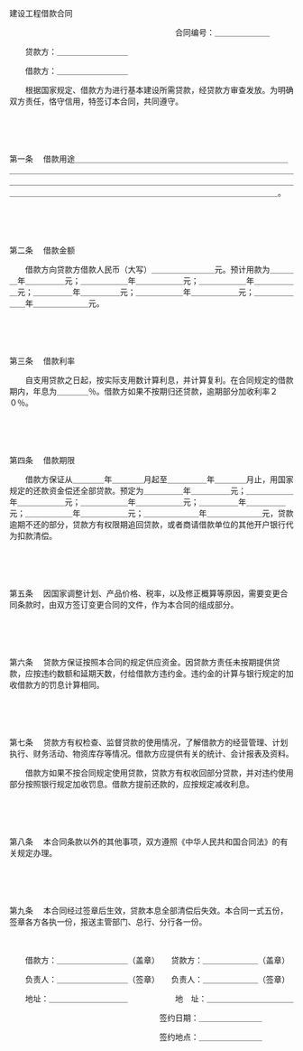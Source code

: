 



建设工程借款合同



 

　　　　　　　　　　　　　　　　　　　　　合同编号：＿＿＿＿＿＿＿

　　贷款方：＿＿＿＿＿＿＿＿＿

　　借款方：＿＿＿＿＿＿＿＿＿　　

　　根据国家规定、借款方为进行基本建设所需贷款，经贷款方审查发放。为明确双方责任，恪守信用，特签订本合同，共同遵守。

　　

　　

第一条
　借款用途＿＿＿＿＿＿＿＿＿＿＿＿＿＿＿＿＿＿＿＿＿＿＿＿＿＿＿＿＿＿＿＿＿＿＿＿＿＿＿＿＿＿＿＿＿＿＿＿＿＿＿＿＿＿＿＿＿＿＿＿＿＿＿＿＿＿＿＿＿＿＿＿＿＿＿＿＿＿＿＿＿＿＿＿＿＿＿＿＿＿＿＿＿＿＿＿＿＿＿＿＿＿＿＿＿＿＿＿＿＿＿＿＿＿＿＿＿＿＿＿＿＿＿＿＿＿＿＿＿＿＿＿＿。

　　

　　

第二条
　借款金额

　　借款方向贷款方借款人民币（大写）＿＿＿＿＿＿＿＿元。预计用款为＿＿＿＿年＿＿＿＿＿元；＿＿＿＿＿＿年＿＿＿＿＿＿元；＿＿＿＿＿＿年＿＿＿＿＿＿元；＿＿＿＿＿年＿＿＿＿＿元；＿＿＿＿＿＿年＿＿＿＿＿＿元；＿＿＿＿＿＿＿年＿＿＿＿＿＿＿元。

　　

　　

第三条
　借款利率

　　自支用贷款之日起，按实际支用数计算利息，并计算复利。在合同规定的借款期内，年息为＿＿＿＿％。借款方如果不按期归还贷款，逾期部分加收利率２０％。

　　

　　

第四条
　借款期限

　　借款方保证从＿＿＿＿年＿＿＿＿月起至＿＿＿＿＿年＿＿＿＿月止，用国家规定的还款资金偿还全部贷款。预定为＿＿＿＿＿年＿＿＿＿＿元；＿＿＿＿＿＿年＿＿＿＿＿＿元；＿＿＿＿＿＿年＿＿＿＿＿＿元；＿＿＿＿＿年＿＿＿＿＿元；＿＿＿＿＿＿年＿＿＿＿＿＿元；＿＿＿＿＿＿＿年＿＿＿＿＿＿＿元，贷款逾期不还的部分，贷款方有权限期追回贷款，或者商请借款单位的其他开户银行代为扣款清偿。

　　

　　

第五条
　因国家调整计划、产品价格、税率，以及修正概算等原因，需要变更合同条款时，由双方签订变更合同的文件，作为本合同的组成部分。

　　

　　

第六条
　贷款方保证按照本合同的规定供应资金。因贷款方责任未按期提供贷款，应按违约数额和延期天数，付给借款方违约金。违约金的计算与银行规定的加收借款方的罚息计算相同。

　　

　　

第七条
　贷款方有权检查、监督贷款的使用情况，了解借款方的经营管理、计划执行、财务活动、物资库存等情况。借款方应提供有关的统计、会计报表及资料。

　　借款方如果不按合同规定使用贷款，贷款方有权收回部分贷款，并对违约使用部分按照银行规定加收罚息。借款方提前还款的，应按规定减收利息。

　　

　　

第八条
　本合同条款以外的其他事项，双方遵照《中华人民共和国合同法》的有关规定办理。

　　

　　

第九条
　本合同经过签章后生效，贷款本息全部清偿后失效。本合同一式五份，签章各方各执一份，报送主管部门、总行、分行各一份。　　

　　

　　借款方：＿＿＿＿＿＿＿＿＿（盖章）　　贷款方：＿＿＿＿＿＿＿（盖章）

　　负责人：＿＿＿＿＿＿＿＿＿（签章）　　负责人：＿＿＿＿＿＿＿（签章）

　　地址：＿＿＿＿＿＿＿＿＿＿　　　　　　地　址：＿＿＿＿＿＿＿＿＿＿＿

　　　　　　　　　　　　　　　　　　　签约日期：＿＿＿＿＿＿＿＿

　　　　　　　　　　　　　　　　　　　签约地点：＿＿＿＿＿＿＿＿